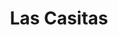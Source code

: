 ---
title: Las Casitas
phone: (408) 251-6850
website: http://www.dkdproperties.com/south%20bay.htm
management: DKD Property Management Company
tags: []
---